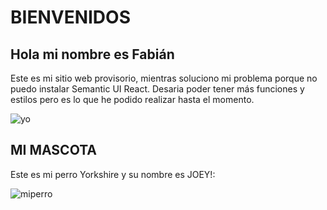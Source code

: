 # BIENVENIDOS 

## Hola mi nombre es Fabián ##

Este es mi sitio web provisorio, mientras soluciono mi problema porque no puedo instalar Semantic UI React. Desaria poder tener más funciones y estilos pero es lo que he podido realizar hasta el momento. 

![yo](https://user-images.githubusercontent.com/33738652/100301729-87269b00-2f77-11eb-9521-6892bdd89080.jpeg)

## MI MASCOTA ##

Este es mi perro Yorkshire y su nombre es JOEY!: 

![miperro](https://user-images.githubusercontent.com/33738652/100301876-e4bae780-2f77-11eb-8c2d-94d147d152d5.jpeg)


